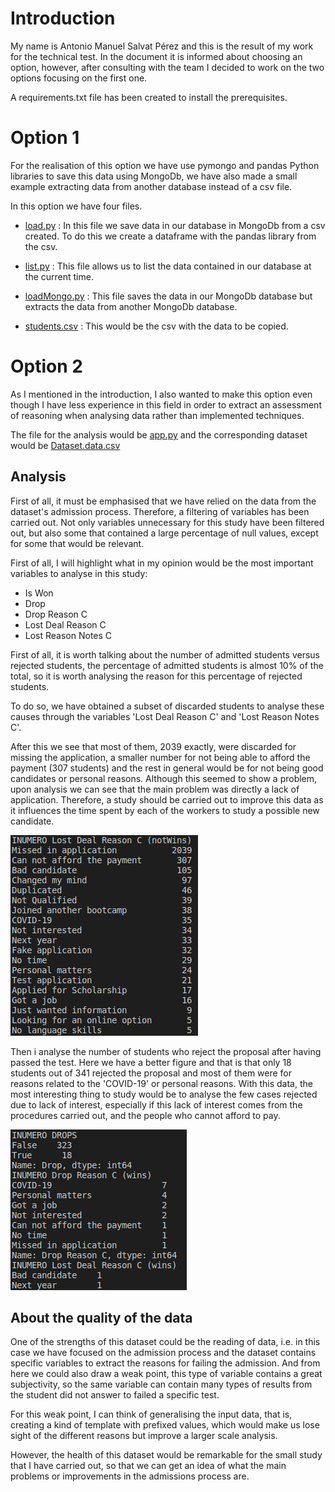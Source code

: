# Introduction

My name is Antonio Manuel Salvat Pérez and this is the result of my work for the technical test. In the document it is informed about choosing an option, however, after consulting with the team I decided to work on the two options focusing on the first one.

A requirements.txt file has been created to install the prerequisites.

# Option 1

For the realisation of this option we have use pymongo and pandas Python libraries to save this data using MongoDb, we have also made a small example extracting data from another database instead of a csv file.

In this option we have four files.

- [load.py](https://github.com/antoniosp7/ironhack/blob/master/option1/load.py) : In this file we save data in our database in MongoDb from a csv created. To do this we create a dataframe with the pandas library from the csv.

- [list.py](https://github.com/antoniosp7/ironhack/blob/master/option1/list.py) : This file allows us to list the data contained in our database at the current time.

- [loadMongo.py](https://github.com/antoniosp7/ironhack/blob/master/option1/loadMongo.py) : This file saves the data in our MongoDb database but extracts the data from another MongoDb database.

- [students.csv](https://github.com/antoniosp7/ironhack/blob/master/option1/students.csv) : This would be the csv with the data to be copied.
  

# Option 2

As I mentioned in the introduction, I also wanted to make this option even though I have less experience in this field in order to extract an assessment of reasoning when analysing data rather than implemented techniques.

The file for the analysis would be [app.py](https://github.com/antoniosp7/ironhack/blob/master/option2/app.py) and the corresponding dataset would be [Dataset.data.csv](https://github.com/antoniosp7/ironhack/blob/master/option2/Dataset-data.csv)

## Analysis

First of all, it must be emphasised that we have relied on the data from the dataset's admission process. Therefore, a filtering of variables has been carried out. Not only variables unnecessary for this study have been filtered out, but also some that contained a large percentage of null values, except for some that would be relevant.

First of all, I will highlight what in my opinion would be the most important variables to analyse in this study:

- Is Won
- Drop
- Drop Reason C
- Lost Deal Reason C
- Lost Reason Notes C

First of all, it is worth talking about the number of admitted students versus rejected students, the percentage of admitted students is almost 10% of the total, so it is worth analysing the reason for this percentage of rejected students.

To do so, we have obtained a subset of discarded students to analyse these causes through the variables 'Lost Deal Reason C' and 'Lost Reason Notes C'.

After this we see that most of them, 2039 exactly, were discarded for missing the application, a smaller number for not being able to afford the payment (307 students) and the rest in general would be for not being good candidates or personal reasons. Although this seemed to show a problem, upon analysis we can see that the main problem was directly a lack of application.
Therefore, a study should be carried out to improve this data as it influences the time spent by each of the workers to study a possible new candidate.

![Lost Reasons](https://github.com/antoniosp7/ironhack/blob/master/images/lostReasons.png)

Then i analyse the number of students who reject the proposal after having passed the test. Here we have a better figure and that is that only 18 students out of 341 rejected the proposal and most of them were for reasons related to the 'COVID-19' or personal reasons.
With this data, the most interesting thing to study would be to analyse the few cases rejected due to lack of interest, especially if this lack of interest comes from the procedures carried out, and the people who cannot afford to pay.

![Number of drops](https://github.com/antoniosp7/ironhack/blob/master/images/numberDrops.png)


## About the quality of the data

One of the strengths of this dataset could be the reading of data, i.e. in this case we have focused on the admission process and the dataset contains specific variables to extract the reasons for failing the admission. And from here we could also draw a weak point, this type of variable contains a great subjectivity, so the same variable can contain many types of results from the student did not answer to failed a specific test.

For this weak point, I can think of generalising the input data, that is, creating a kind of template with prefixed values, which would make us lose sight of the different reasons but improve a larger scale analysis. 

However, the health of this dataset would be remarkable for the small study that I have carried out, so that we can get an idea of what the main problems or improvements in the admissions process are.